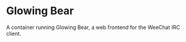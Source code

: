 Glowing Bear
============

A container running Glowing Bear, a web frontend for the WeeChat IRC client.
